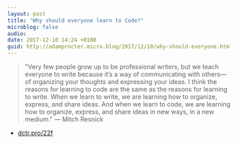 ```yaml
---
layout: post
title: "Why should everyone learn to Code?"
microblog: false
audio: 
date: 2017-12-10 14:24 +0100
guid: http://adamprocter.micro.blog/2017/12/10/why-should-everyone.html
---
```

> "Very few people grow up to be professional writers, but we teach everyone to write because it’s a way of communicating with others—of organizing your thoughts and expressing your ideas. I think the reasons for learning to code are the same as the reasons for learning to write. When we learn to write, we are learning how to organize, express, and share ideas. And when we learn to code, we are learning how to organize, express, and share ideas in new ways, in a new medium." — Mitch Resnick

- [dctr.pro/22f](http://dctr.pro/22f)
